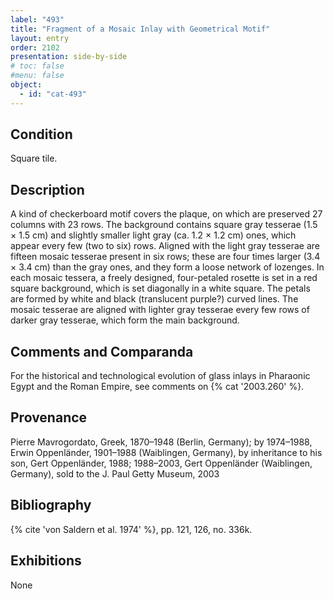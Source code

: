 ```yaml
---
label: "493"
title: "Fragment of a Mosaic Inlay with Geometrical Motif"
layout: entry
order: 2102
presentation: side-by-side
# toc: false
#menu: false 
object:
  - id: "cat-493"
---
```


## Condition

Square tile.

## Description

A kind of checkerboard motif covers the plaque, on which are preserved 27 columns with 23 rows. The background contains square gray tesserae (1.5 × 1.5 cm) and slightly smaller light gray (ca. 1.2 × 1.2 cm) ones, which appear every few (two to six) rows. Aligned with the light gray tesserae are fifteen mosaic tesserae present in six rows; these are four times larger (3.4 × 3.4 cm) than the gray ones, and they form a loose network of lozenges. In each mosaic tessera, a freely designed, four-petaled rosette is set in a red square background, which is set diagonally in a white square. The petals are formed by white and black (translucent purple?) curved lines. The mosaic tesserae are aligned with lighter gray tesserae every few rows of darker gray tesserae, which form the main background.

## Comments and Comparanda

For the historical and technological evolution of glass inlays in Pharaonic Egypt and the Roman Empire, see comments on {% cat '2003.260' %}.

## Provenance

Pierre Mavrogordato, Greek, 1870–1948 (Berlin, Germany); by 1974–1988, Erwin Oppenländer, 1901–1988 (Waiblingen, Germany), by inheritance to his son, Gert Oppenländer, 1988; 1988–2003, Gert Oppenländer (Waiblingen, Germany), sold to the J. Paul Getty Museum, 2003

## Bibliography

{% cite 'von Saldern et al. 1974' %}, pp. 121, 126, no. 336k.

## Exhibitions

None
